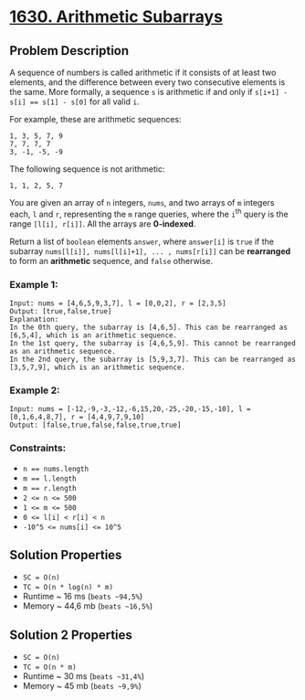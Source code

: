 # [1630. Arithmetic Subarrays](https://leetcode.com/problems/arithmetic-subarrays/description)

## Problem Description

A sequence of numbers is called arithmetic if it consists of at least two elements, and the difference between every two consecutive elements is the same. More formally, a sequence `s` is arithmetic if and only if `s[i+1] - s[i] == s[1] - s[0]` for all valid `i`.

For example, these are arithmetic sequences:
```
1, 3, 5, 7, 9
7, 7, 7, 7
3, -1, -5, -9
```
The following sequence is not arithmetic:
```
1, 1, 2, 5, 7
```
You are given an array of `n` integers, `nums`, and two arrays of `m` integers each, `l` and `r`, representing the `m` range queries, where the `i`<sup>th</sup> query is the range `[l[i], r[i]]`. All the arrays are **0-indexed**.

Return a list of `boolean` elements `answer`, where `answer[i]` is `true` if the subarray `nums[l[i]], nums[l[i]+1], ... , nums[r[i]]` can be **rearranged** to form an **arithmetic** sequence, and `false` otherwise.



### Example 1:
```
Input: nums = [4,6,5,9,3,7], l = [0,0,2], r = [2,3,5]
Output: [true,false,true]
Explanation:
In the 0th query, the subarray is [4,6,5]. This can be rearranged as [6,5,4], which is an arithmetic sequence.
In the 1st query, the subarray is [4,6,5,9]. This cannot be rearranged as an arithmetic sequence.
In the 2nd query, the subarray is [5,9,3,7]. This can be rearranged as [3,5,7,9], which is an arithmetic sequence.
```
### Example 2:
```
Input: nums = [-12,-9,-3,-12,-6,15,20,-25,-20,-15,-10], l = [0,1,6,4,8,7], r = [4,4,9,7,9,10]
Output: [false,true,false,false,true,true]
```

### Constraints:

* `n == nums.length`
* `m == l.length`
* `m == r.length`
* `2 <= n <= 500`
* `1 <= m <= 500`
* `0 <= l[i] < r[i] < n`
* `-10^5 <= nums[i] <= 10^5`


## Solution Properties

* `SC = O(n)`
* `TC = O(n * log(n) * m)`
* Runtime ~ 16 ms (`beats ~94,5%`)
* Memory ~ 44,6 mb (`beats ~16,5%`)

## Solution 2 Properties

* `SC = O(n)`
* `TC = O(n * m)`
* Runtime ~ 30 ms (`beats ~31,4%`)
* Memory ~ 45 mb (`beats ~9,9%`)